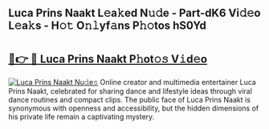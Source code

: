 ## Luca Prins Naakt L𝚎a𝚔ed N𝚞𝚍e - Part-dK6 Vi𝚍𝚎o L𝚎a𝚔s - H𝚘𝚝 O𝚗𝚕yf𝚊ns P𝚑𝚘tos hS0Yd

# <h2><a href="http://kf3ypt.oniu.top/?m=Luca+Prins+Naakt">🔗👉 🔴 Luca Prins Naakt P𝚑ot𝚘𝚜 V𝚒d𝚎o</a></h2>

[![Luca Prins Naakt Nu𝚍e𝚜](https://i.imgur.com/0qMVB7G.gif)](http://kf3ypt.oniu.top/?m=Luca+Prins+Naakt)
Online creator and multimedia entertainer Luca Prins Naakt, celebrated for sharing dance and lifestyle ideas through viral dance routines and compact clips. The public face of Luca Prins Naakt is synonymous with openness and accessibility, but the hidden dimensions of his private life remain a captivating mystery.  
